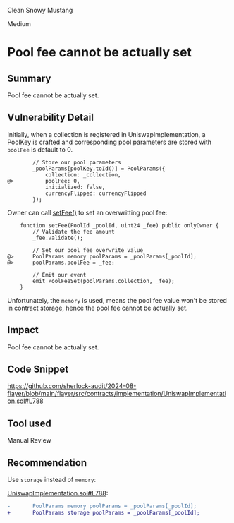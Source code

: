 Clean Snowy Mustang

Medium

# Pool fee cannot be actually set

## Summary
Pool fee cannot be actually set.

## Vulnerability Detail
Initially, when a collection is registered in UniswapImplementation, a PoolKey is crafted and corresponding pool parameters are stored with `poolFee` is default to $0$.

```solidity
        // Store our pool parameters
        _poolParams[poolKey.toId()] = PoolParams({
            collection: _collection,
@>          poolFee: 0,
            initialized: false,
            currencyFlipped: currencyFlipped
        });
```

Owner can call [setFee()](https://github.com/sherlock-audit/2024-08-flayer/blob/main/flayer/src/contracts/implementation/UniswapImplementation.sol#L783) to set an overwritting pool fee:

```solidity
    function setFee(PoolId _poolId, uint24 _fee) public onlyOwner {
        // Validate the fee amount
        _fee.validate();

        // Set our pool fee overwrite value
@>      PoolParams memory poolParams = _poolParams[_poolId];
@>      poolParams.poolFee = _fee;

        // Emit our event
        emit PoolFeeSet(poolParams.collection, _fee);
    }
```

Unfortunately, the `memory` is used, means the pool fee value won't be stored in contract storage, hence the pool fee cannot be actually set.

## Impact

Pool fee cannot be actually set.

## Code Snippet

https://github.com/sherlock-audit/2024-08-flayer/blob/main/flayer/src/contracts/implementation/UniswapImplementation.sol#L788

## Tool used

Manual Review

## Recommendation

Use `storage` instead of `memory`:

[UniswapImplementation.sol#L788](https://github.com/sherlock-audit/2024-08-flayer/blob/main/flayer/src/contracts/implementation/UniswapImplementation.sol#L788):
```diff
-       PoolParams memory poolParams = _poolParams[_poolId];
+       PoolParams storage poolParams = _poolParams[_poolId];
```